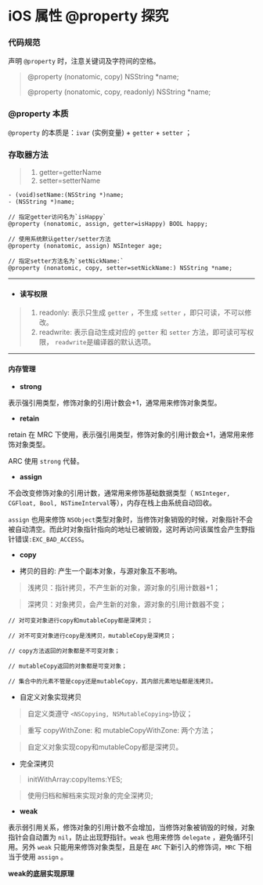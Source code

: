 # iOS 属性 @property 探究

### 代码规范

声明 `@property` 时，注意关键词及字符间的空格。

> @property (nonatomic, copy) NSString *name;
> 
> @property (nonatomic, copy, readonly) NSString *name;

### @property 本质

`@property` 的本质是：`ivar` (实例变量) + `getter` + `setter` ；

### **存取器方法**

> 1. getter=getterName
> 2. setter=setterName

```
- (void)setName:(NSString *)name;
- (NSString *)name;

// 指定getter访问名为`isHappy`
@property (nonatomic, assign, getter=isHappy) BOOL happy;

// 使用系统默认getter/setter方法
@property (nonatomic, assign) NSInteger age;

// 指定setter方法名为`setNickName:`
@property (nonatomic, copy, setter=setNickName:) NSString *name;
```
---

* #### **读写权限**
> 1. readonly: 表示只生成 `getter` ，不生成 `setter` ，即只可读，不可以修改。
> 2. readwrite: 表示自动生成对应的 `getter` 和 `setter` 方法，即可读可写权限， `readwrite`是编译器的默认选项。
---
#### **内存管理**

* **strong**

表示强引用类型，修饰对象的引用计数会+1，通常用来修饰对象类型。

* **retain**

retain 在 MRC 下使用，表示强引用类型，修饰对象的引用计数会+1，通常用来修饰对象类型。

ARC 使用 `strong` 代替。

* **assign**

不会改变修饰对象的引用计数，通常用来修饰基础数据类型（ `NSInteger, CGFloat, Bool, NSTimeInterval`等），内存在栈上由系统自动回收。

`assign` 也用来修饰 `NSObject`类型对象时，当修饰对象销毁的时候，对象指针不会被自动清空。而此时对象指针指向的地址已被销毁，这时再访问该属性会产生野指针错误`:EXC_BAD_ACCESS`。

* **copy**

* 拷贝的目的: 产生一个副本对象，与源对象互不影响。

> 浅拷贝：指针拷贝，不产生新的对象，源对象的引用计数器+1；

> 深拷贝：对象拷贝，会产生新的对象，源对象的引用计数器不变；

```
// 对可变对象进行copy和mutableCopy都是深拷贝；

// 对不可变对象进行copy是浅拷贝，mutableCopy是深拷贝；

// copy方法返回的对象都是不可变对象；

// mutableCopy返回的对象都是可变对象；

// 集合中的元素不管是copy还是mutableCopy，其内部元素地址都是浅拷贝。
```
* 自定义对象实现拷贝

> 自定义类遵守 `<NSCopying, NSMutableCopying>`协议；

> 重写 copyWithZone: 和 mutableCopyWithZone: 两个方法；

> 自定义对象实现copy和mutableCopy都是深拷贝。

* 完全深拷贝

> initWithArray:copyItems:YES;

> 使用归档和解档来实现对象的完全深拷贝;

* **weak**

表示弱引用关系，修饰对象的引用计数不会增加，当修饰对象被销毁的时候，对象指针会自动置为 `nil`，防止出现野指针。`weak` 也用来修饰 `delegate` ，避免循环引用。另外 `weak` 只能用来修饰对象类型，且是在 `ARC` 下新引入的修饰词，`MRC` 下相当于使用 `assign` 。

**weak的底层实现原理**
